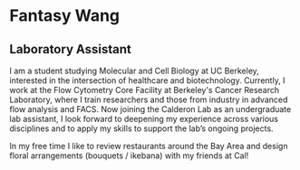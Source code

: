 # Fantasy Wang
## Laboratory Assistant

I am a student studying Molecular and Cell Biology at UC Berkeley, interested in the intersection of healthcare and biotechnology. Currently, I work at the Flow Cytometry Core Facility at Berkeley's Cancer Research Laboratory, where I train researchers and those from industry in advanced flow analysis and FACS. Now joining the Calderon Lab as an undergraduate lab assistant, I look forward to deepening my experience across various disciplines and to apply my skills to support the lab’s ongoing projects. 

In my free time I like to review restaurants around the Bay Area and design floral arrangements (bouquets / ikebana) with my friends at Cal! 